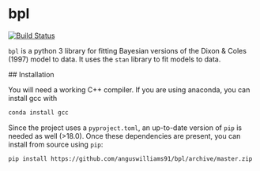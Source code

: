 # bpl

[![Build Status](https://travis-ci.org/anguswilliams91/bpl.svg?branch=master)](https://travis-ci.org/anguswilliams91/bpl)

`bpl` is a python 3 library for fitting Bayesian versions of the Dixon \& Coles (1997) model to data.
It uses the `stan` library to fit models to data.

## Installation

You will need a working C++ compiler.
If you are using anaconda, you can install gcc with 

```bash
conda install gcc
``` 

Since the project uses a `pyproject.toml`, an up-to-date version of `pip` is needed as well (>18.0).
Once these dependencies are present, you can install from source using `pip`:

```bash
pip install https://github.com/anguswilliams91/bpl/archive/master.zip
```
